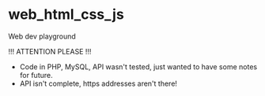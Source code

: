 # web_html_css_js
Web dev playground

!!! ATTENTION PLEASE !!!
- Code in PHP, MySQL, API wasn't tested, just wanted to have some notes for future.
- API isn't complete, https addresses aren't there!